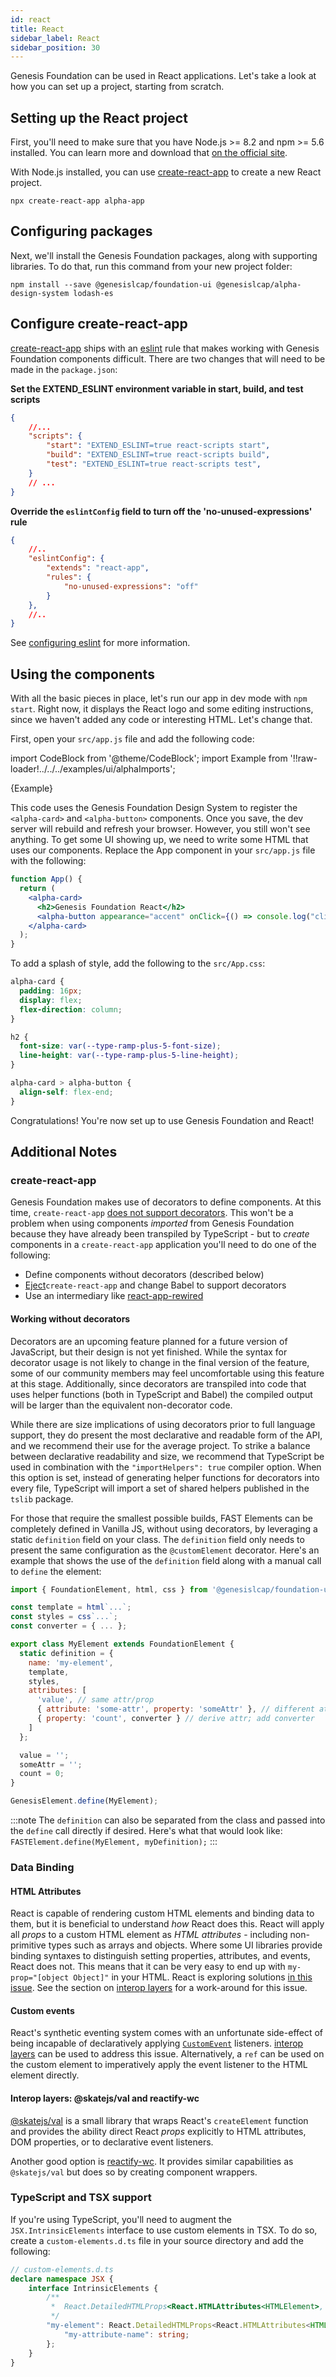 ```yaml
---
id: react
title: React
sidebar_label: React
sidebar_position: 30
---
```


Genesis Foundation can be used in React applications. Let's take a look at how you can set up a project, starting from scratch.

## Setting up the React project

First, you'll need to make sure that you have Node.js >= 8.2 and npm >= 5.6 installed. You can learn more and download that [on the official site](https://nodejs.org/).

With Node.js installed, you can use [create-react-app](https://reactjs.org/docs/create-a-new-react-app.html#create-react-app) to create a new React project.

```shell
npx create-react-app alpha-app
```

## Configuring packages

Next, we'll install the Genesis Foundation packages, along with supporting libraries. To do that, run this command from your new project folder:

```shell
npm install --save @genesislcap/foundation-ui @genesislcap/alpha-design-system lodash-es
```

## Configure create-react-app
[create-react-app](https://reactjs.org/docs/create-a-new-react-app.html#create-react-app) ships with an [eslint](https://eslint.org/) rule that makes working with Genesis Foundation components difficult. There are two changes that will need to be made in the `package.json`:

**Set the EXTEND_ESLINT environment variable in start, build, and test scripts**
```json
{
    //...
    "scripts": {
        "start": "EXTEND_ESLINT=true react-scripts start",
        "build": "EXTEND_ESLINT=true react-scripts build",
        "test": "EXTEND_ESLINT=true react-scripts test",
    }
    // ...
}
```

**Override the `eslintConfig` field to turn off the 'no-unused-expressions' rule**
```json
{
    //..
    "eslintConfig": {
        "extends": "react-app",
        "rules": {
            "no-unused-expressions": "off"
        }
    },
    //..
}
```
See [configuring eslint](https://create-react-app.dev/docs/setting-up-your-editor#experimental-extending-the-eslint-config) for more information.

## Using the components

With all the basic pieces in place, let's run our app in dev mode with `npm start`. Right now, it displays the React logo and some editing instructions, since we haven't added any code or interesting HTML. Let's change that.

First, open your `src/app.js` file and add the following code:

import CodeBlock from '@theme/CodeBlock';
import Example from '!!raw-loader!../../../examples/ui/alphaImports';

<CodeBlock className="language-js">{Example}</CodeBlock>

This code uses the Genesis Foundation Design System to register the `<alpha-card>` and `<alpha-button>` components. Once you save, the dev server will rebuild and refresh your browser. However, you still won't see anything. To get some UI showing up, we need to write some HTML that uses our components. Replace the App component in your `src/app.js` file with the following:

```jsx
function App() {
  return (
    <alpha-card>
      <h2>Genesis Foundation React</h2>
      <alpha-button appearance="accent" onClick={() => console.log("clicked")}>Click Me</alpha-button>
    </alpha-card>
  );
}
```

To add a splash of style, add the following to the `src/App.css`:

```css
alpha-card {
  padding: 16px;
  display: flex;
  flex-direction: column;
}

h2 {
  font-size: var(--type-ramp-plus-5-font-size);
  line-height: var(--type-ramp-plus-5-line-height);
}

alpha-card > alpha-button {
  align-self: flex-end;
}
```

Congratulations! You're now set up to use Genesis Foundation and React!

## Additional Notes

### create-react-app

Genesis Foundation makes use of decorators to define components. At this time, `create-react-app` [does not support decorators](https://create-react-app.dev/docs/can-i-use-decorators/). This won't be a problem when using components *imported* from Genesis Foundation because they have already been transpiled by TypeScript - but to *create* components in a `create-react-app` application you'll need to do one of the following:
- Define components without decorators (described below)
- [Eject](https://create-react-app.dev/docs/available-scripts#npm-run-eject)`create-react-app` and change Babel to support decorators 
- Use an intermediary like [react-app-rewired](https://www.npmjs.com/package/react-app-rewired)
  
#### Working without decorators

Decorators are an upcoming feature planned for a future version of JavaScript, but their design is not yet finished. While the syntax for decorator usage is not likely to change in the final version of the feature, some of our community members may feel uncomfortable using this feature at this stage. Additionally, since decorators are transpiled into code that uses helper functions (both in TypeScript and Babel) the compiled output will be larger than the equivalent non-decorator code.

While there are size implications of using decorators prior to full language support, they do present the most declarative and readable form of the API, and we recommend their use for the average project. To strike a balance between declarative readability and size, we recommend that TypeScript be used in combination with the `"importHelpers": true` compiler option. When this option is set, instead of generating helper functions for decorators into every file, TypeScript will import a set of shared helpers published in the `tslib` package.

For those that require the smallest possible builds, FAST Elements can be completely defined in Vanilla JS, without using decorators, by leveraging a static `definition` field on your class. The `definition` field only needs to present the same configuration as the `@customElement` decorator. Here's an example that shows the use of the `definition` field along with a manual call to `define` the element:

```js
import { FoundationElement, html, css } from '@genesislcap/foundation-ui';

const template = html`...`;
const styles = css`...`;
const converter = { ... };

export class MyElement extends FoundationElement {
  static definition = {
    name: 'my-element',
    template,
    styles,
    attributes: [
      'value', // same attr/prop
      { attribute: 'some-attr', property: 'someAttr' }, // different attr/prop
      { property: 'count', converter } // derive attr; add converter
    ]
  };

  value = '';
  someAttr = '';
  count = 0;
}

GenesisElement.define(MyElement);
```

:::note
The `definition` can also be separated from the class and passed into the `define` call directly if desired. Here's what that would look like: `FASTElement.define(MyElement, myDefinition);`
:::


### Data Binding

#### HTML Attributes

React is capable of rendering custom HTML elements and binding data to them, but it is beneficial to understand *how* React does this. React will apply all *props* to a custom HTML element as *HTML attributes* - including non-primitive types such as arrays and objects. Where some UI libraries provide binding syntaxes to distinguish setting properties, attributes, and events, React does not. This means that it can be very easy to end up with `my-prop="[object Object]"` in your HTML. React is exploring solutions [in this issue](https://github.com/facebook/react/issues/11347). See the section on [interop layers](#interop-layers-skatejsval-and-reactify-wc) for a work-around for this issue.

#### Custom events

React's synthetic eventing system comes with an unfortunate side-effect of being incapable of declaratively applying [`CustomEvent`](https://developer.mozilla.org/en-US/docs/Web/API/CustomEvent) listeners. [interop layers](#interop-layers-skatejsval-and-reactify-wc) can be used to address this issue. Alternatively, a `ref` can be used on the custom element to imperatively apply the event listener to the HTML element directly.

#### Interop layers: @skatejs/val and reactify-wc

[@skatejs/val](https://github.com/skatejs/val) is a small library that wraps React's `createElement` function and provides the ability direct React *props* explicitly to HTML attributes, DOM properties, or to declarative event listeners.

Another good option is [reactify-wc](https://github.com/BBKolton/reactify-wc). It provides similar capabilities as `@skatejs/val` but does so by creating component wrappers.

### TypeScript and TSX support

If you're using TypeScript, you'll need to augment the `JSX.IntrinsicElements` interface to use custom elements in TSX. To do so, create a `custom-elements.d.ts` file in your source directory and add the following:

```ts
// custom-elements.d.ts
declare namespace JSX {
    interface IntrinsicElements {
        /**
         *  React.DetailedHTMLProps<React.HTMLAttributes<HTMLElement>, HTMLElement> allows setting standard HTML attributes on the element
         */
        "my-element": React.DetailedHTMLProps<React.HTMLAttributes<HTMLElement>, HTMLElement> & {
            "my-attribute-name": string;
        };
    }
}

```
